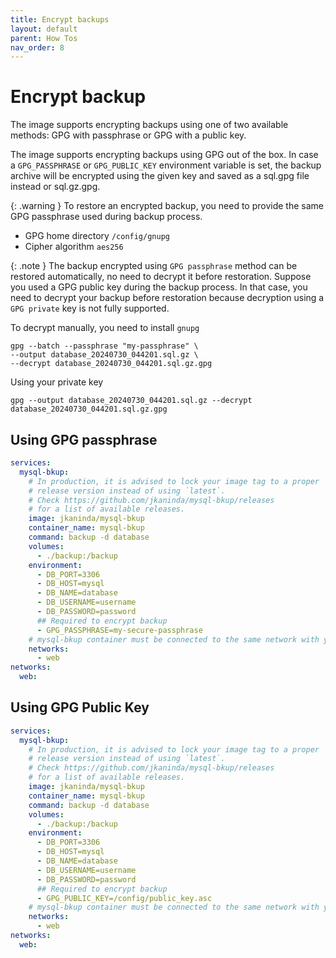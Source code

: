 ```yaml
---
title: Encrypt backups
layout: default
parent: How Tos
nav_order: 8
---
```

# Encrypt backup

The image supports encrypting backups using one of two available methods: GPG with passphrase or GPG with a public key.


The image supports encrypting backups using GPG out of the box. In case a `GPG_PASSPHRASE` or `GPG_PUBLIC_KEY` environment variable is set, the backup archive will be encrypted using the given key and saved as a sql.gpg file instead or sql.gz.gpg.

{: .warning }
To restore an encrypted backup, you need to provide the same GPG passphrase used during backup process.

- GPG home directory `/config/gnupg`
- Cipher algorithm `aes256`

{: .note }
The backup encrypted using `GPG passphrase` method can be restored automatically, no need to decrypt it before restoration.
Suppose you used a GPG public key during the backup process. In that case, you need to decrypt your backup before restoration because decryption using a `GPG private` key is not fully supported.

To decrypt manually, you need to install `gnupg`

```shell
gpg --batch --passphrase "my-passphrase" \
--output database_20240730_044201.sql.gz \
--decrypt database_20240730_044201.sql.gz.gpg
```
Using your private key

```shell
gpg --output database_20240730_044201.sql.gz --decrypt database_20240730_044201.sql.gz.gpg
```
## Using GPG passphrase

```yml
services:
  mysql-bkup:
    # In production, it is advised to lock your image tag to a proper
    # release version instead of using `latest`.
    # Check https://github.com/jkaninda/mysql-bkup/releases
    # for a list of available releases.
    image: jkaninda/mysql-bkup
    container_name: mysql-bkup
    command: backup -d database
    volumes:
      - ./backup:/backup
    environment:
      - DB_PORT=3306
      - DB_HOST=mysql
      - DB_NAME=database
      - DB_USERNAME=username
      - DB_PASSWORD=password
      ## Required to encrypt backup
      - GPG_PASSPHRASE=my-secure-passphrase
    # mysql-bkup container must be connected to the same network with your database
    networks:
      - web
networks:
  web:
```
## Using GPG Public Key

```yml
services:
  mysql-bkup:
    # In production, it is advised to lock your image tag to a proper
    # release version instead of using `latest`.
    # Check https://github.com/jkaninda/mysql-bkup/releases
    # for a list of available releases.
    image: jkaninda/mysql-bkup
    container_name: mysql-bkup
    command: backup -d database
    volumes:
      - ./backup:/backup
    environment:
      - DB_PORT=3306
      - DB_HOST=mysql
      - DB_NAME=database
      - DB_USERNAME=username
      - DB_PASSWORD=password
      ## Required to encrypt backup
      - GPG_PUBLIC_KEY=/config/public_key.asc
    # mysql-bkup container must be connected to the same network with your database
    networks:
      - web
networks:
  web:
```